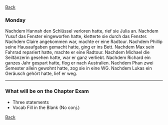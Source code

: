 
[Back](../Index.md)
### Monday 

Nachdem Hannah den Schlüssel verloren hatte, rief sie Julia an.
Nachdem Yusuf das Fenster eingeworfen hatte, kletterte sie durch das Fenster.
Nachdem Claire angekommen war, machte er eine Radtour.
Nachdem Phillip seine Hausaufgaben gemacht hatte, ging er ins Bett.
Nachdem Max sein Fahrrad repariert hatte, machte er eine Radtour.
Nachdem Michael die Seiltänzerin gesehen hatte, war er ganz verliebt.
Nachdem Richard ein ganzes Jahr gespart hatte, flog er nach Australien.
Nachdem Phan zwei Semester allein gewohnt hatte, zog sie in eine WG.
Nachdem Lukas ein Geräusch gehört hatte, lief er weg.

**** 

### What will be on the Chapter Exam
- Three statements
- Vocab Fill in the Blank (No conj.)

[Back](../Index.md)